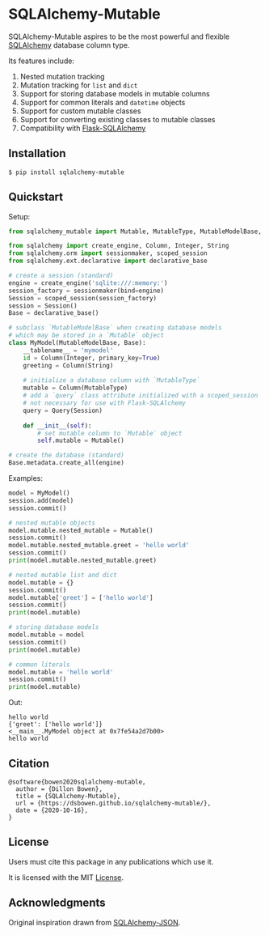 # SQLAlchemy-Mutable

SQLAlchemy-Mutable aspires to be the most powerful and flexible [SQLAlchemy](https://www.sqlalchemy.org) database column type.

Its features include:

1. Nested mutation tracking
2. Mutation tracking for `list` and `dict`
3. Support for storing database models in mutable columns
4. Support for common literals and `datetime` objects
5. Support for custom mutable classes
6. Support for converting existing classes to mutable classes
7. Compatibility with [Flask-SQLAlchemy](https://flask-sqlalchemy.palletsprojects.com/en/2.x/)

## Installation

```
$ pip install sqlalchemy-mutable
```

## Quickstart

Setup:

```python
from sqlalchemy_mutable import Mutable, MutableType, MutableModelBase, Query

from sqlalchemy import create_engine, Column, Integer, String
from sqlalchemy.orm import sessionmaker, scoped_session
from sqlalchemy.ext.declarative import declarative_base

# create a session (standard)
engine = create_engine('sqlite:///:memory:')
session_factory = sessionmaker(bind=engine)
Session = scoped_session(session_factory)
session = Session()
Base = declarative_base()

# subclass `MutableModelBase` when creating database models 
# which may be stored in a `Mutable` object
class MyModel(MutableModelBase, Base):
    __tablename__ = 'mymodel'
    id = Column(Integer, primary_key=True)
    greeting = Column(String)
    
    # initialize a database column with `MutableType`
    mutable = Column(MutableType) 
    # add a `query` class attribute initialized with a scoped_session
    # not necessary for use with Flask-SQLAlchemy
    query = Query(Session) 
    
    def __init__(self):
        # set mutable column to `Mutable` object
        self.mutable = Mutable()

# create the database (standard)
Base.metadata.create_all(engine)
```

Examples:

```python
model = MyModel()
session.add(model)
session.commit()

# nested mutable objects
model.mutable.nested_mutable = Mutable()
session.commit()
model.mutable.nested_mutable.greet = 'hello world'
session.commit()
print(model.mutable.nested_mutable.greet)

# nested mutable list and dict
model.mutable = {}
session.commit()
model.mutable['greet'] = ['hello world']
session.commit()
print(model.mutable)

# storing database models
model.mutable = model
session.commit()
print(model.mutable)

# common literals
model.mutable = 'hello world'
session.commit()
print(model.mutable)
```

Out:

```
hello world
{'greet': ['hello world']}
<__main__.MyModel object at 0x7fe54a2d7b00>
hello world
```

## Citation

```
@software{bowen2020sqlalchemy-mutable,
  author = {Dillon Bowen},
  title = {SQLAlchemy-Mutable},
  url = {https://dsbowen.github.io/sqlalchemy-mutable/},
  date = {2020-10-16},
}
```

## License

Users must cite this package in any publications which use it.

It is licensed with the MIT [License](https://github.com/dsbowen/sqlalchemy-mutable/blob/master/LICENSE).

## Acknowledgments

Original inspiration drawn from [SQLAlchemy-JSON](https://github.com/edelooff/sqlalchemy-json).